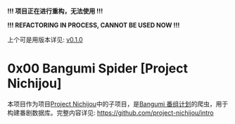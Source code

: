 **!!! 项目正在进行重构，无法使用 !!!**

**!!! REFACTORING IN PROCESS, CANNOT BE USED NOW !!!**

上个可是用版本详见: [v0.1.0](./docs/v0.1.0.md)

# 0x00 Bangumi Spider [Project Nichijou]

本项目作为项目[Project Nichijou](https://github.com/project-nichijou)中的子项目，是[Bangumi 番组计划](bgm.tv)的爬虫，用于构建番剧数据库。完整内容详见: https://github.com/project-nichijou/intro

